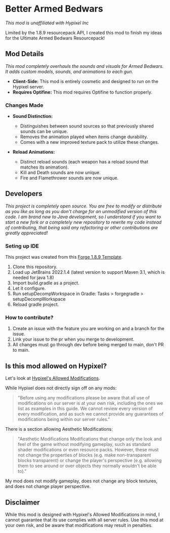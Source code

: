 # Better Armed Bedwars
_This mod is unaffiliated with Hypixel Inc_

Limited by the 1.8.9 resourcepack API, I created this mod to finish my ideas for the Ultimate Armed Bedwars Resourcepack!

## Mod Details
_This mod completely overhauls the sounds and visuals for Armed Bedwars. It adds custom models, sounds, and animations to each gun._
- **Client-Side:** This mod is entirely cosmetic and designed to run on the Hypixel server.
- **Requires Optifine:** This mod requires Optifine to function properly.

### Changes Made

- **Sound Distinction:**
  - Distinguishes between sound sources so that previously shared sounds can be unique.
  - Removes the animation played when items change durability.
  - Comes with a new improved texture pack to utilize these changes.

- **Reload Animations:**
  - Distinct reload sounds (each weapon has a reload sound that matches its animation).
  - Kill and Death sounds are now unique.
  - Fire and Flamethrower sounds are now unique.

## Developers
_This project is completely open source. You are free to modify or distribute as you like as long as you don't charge for an unmodified version of this code. I am brand new to Java development, so I understand if you want to start a new fork or a completely new repository to rewrite my code instead of contributing, that being said any refactoring or other contributions are greatly appreciated!_

### Seting up IDE

This project was created from this [Forge 1.8.9 Template](https://github.com/dxxxxy/1.8.9ForgeTemplate).

1. Clone this repository.
2. Load up JetBrains 2022.1.4 (latest version to support Maven 3.1, which is needed for java 1.8)
3. Import build.gradle as a project.
4. Let it configure.
5. Run setupDecompWorkspace in Gradle: Tasks > forgegradle > setupDecompWorkspace
6. Reload gradle project.

### How to contribute?

1. Create an issue with the feature you are working on and a branch for the issue.
2. Link your issue to the pr when you merge to development.
3. All changes must go through dev before being merged to main, don't PR to main.


## Is this mod allowed on Hypixel?

Let's look at [Hypixel's Allowed Modifications](https://support.hypixel.net/hc/en-us/articles/6472550754962-Hypixel-Allowed-Modifications).

While Hypixel does not directly sign off on any mods:
> "Before using any modifications please be aware that all use of modifications on our server is at your own risk, including the ones we list as examples in this guide. We cannot review every version of every modification, and as such we cannot provide any guarantees of modifications being within our server rules."

There is a section allowing Aesthetic Modifications:
> "Aesthetic Modifications
> Modifications that change only the look and feel of the game without modifying gameplay, such as standard shader modifications or even resource packs. However, these must not change the properties of blocks (e.g. make non-transparent blocks transparent) or change the player's perspective (e.g. allowing them to see around or over objects they normally wouldn't be able to)."

My mod does not modify gameplay, does not change any block textures, and does not change player perspective.

## Disclaimer

While this mod is designed with Hypixel's Allowed Modifications in mind, I cannot guarantee that its use complies with all server rules. Use this mod at your own risk, and be aware that modifications may result in penalties.
